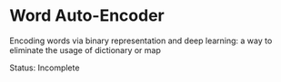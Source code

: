 # Word Auto-Encoder
Encoding words via binary representation and deep learning: a way to eliminate the usage of dictionary or map

Status: Incomplete
